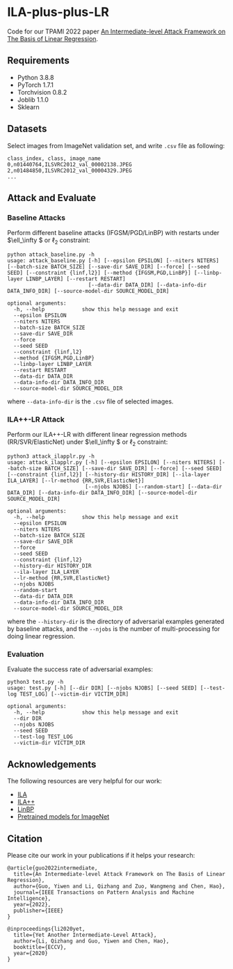 # ILA-plus-plus-LR
Code for our TPAMI 2022 paper [An Intermediate-level Attack Framework on The Basis of Linear Regression](https://arxiv.org/abs/2203.10723).

## Requirements
* Python 3.8.8
* PyTorch 1.7.1
* Torchvision 0.8.2
* Joblib 1.1.0
* Sklearn

## Datasets
Select images from ImageNet validation set, and write ```.csv``` file as following:
```
class_index, class, image_name
0,n01440764,ILSVRC2012_val_00002138.JPEG
2,n01484850,ILSVRC2012_val_00004329.JPEG
...
```

## Attack and Evaluate
### Baseline Attacks
Perform different baseline attacks (IFGSM/PGD/LinBP) with restarts under  $\ell_\infty $ or $\ell_2$ constraint:
```
python attack_baseline.py -h
usage: attack_baseline.py [-h] [--epsilon EPSILON] [--niters NITERS] [--batch-size BATCH_SIZE] [--save-dir SAVE_DIR] [--force] [--seed SEED] [--constraint {linf,l2}] [--method {IFGSM,PGD,LinBP}] [--linbp-layer LINBP_LAYER] [--restart RESTART]
                          [--data-dir DATA_DIR] [--data-info-dir DATA_INFO_DIR] [--source-model-dir SOURCE_MODEL_DIR]

optional arguments:
  -h, --help            show this help message and exit
  --epsilon EPSILON
  --niters NITERS
  --batch-size BATCH_SIZE
  --save-dir SAVE_DIR
  --force
  --seed SEED
  --constraint {linf,l2}
  --method {IFGSM,PGD,LinBP}
  --linbp-layer LINBP_LAYER
  --restart RESTART
  --data-dir DATA_DIR
  --data-info-dir DATA_INFO_DIR
  --source-model-dir SOURCE_MODEL_DIR
```
where ```--data-info-dir``` is the ```.csv``` file of selected images.

### ILA++-LR Attack
Perform our ILA++-LR with different linear regression methods (RR/SVR/ElasticNet) under  $\ell_\infty $ or $\ell_2$ constraint:
```
python3 attack_ilapplr.py -h  
usage: attack_ilapplr.py [-h] [--epsilon EPSILON] [--niters NITERS] [--batch-size BATCH_SIZE] [--save-dir SAVE_DIR] [--force] [--seed SEED] [--constraint {linf,l2}] [--history-dir HISTORY_DIR] [--ila-layer ILA_LAYER] [--lr-method {RR,SVR,ElasticNet}]
                         [--njobs NJOBS] [--random-start] [--data-dir DATA_DIR] [--data-info-dir DATA_INFO_DIR] [--source-model-dir SOURCE_MODEL_DIR]

optional arguments:
  -h, --help            show this help message and exit
  --epsilon EPSILON
  --niters NITERS
  --batch-size BATCH_SIZE
  --save-dir SAVE_DIR
  --force
  --seed SEED
  --constraint {linf,l2}
  --history-dir HISTORY_DIR
  --ila-layer ILA_LAYER
  --lr-method {RR,SVR,ElasticNet}
  --njobs NJOBS
  --random-start
  --data-dir DATA_DIR
  --data-info-dir DATA_INFO_DIR
  --source-model-dir SOURCE_MODEL_DIR
```
where the ```--history-dir``` is the directory of adversarial examples generated by baseline attacks, and the ```--njobs``` is the number of multi-processing for doing linear regression.
### Evaluation
Evaluate the success rate of adversarial examples:
```
python3 test.py -h          
usage: test.py [-h] [--dir DIR] [--njobs NJOBS] [--seed SEED] [--test-log TEST_LOG] [--victim-dir VICTIM_DIR]

optional arguments:
  -h, --help            show this help message and exit
  --dir DIR
  --njobs NJOBS
  --seed SEED
  --test-log TEST_LOG
  --victim-dir VICTIM_DIR
```
## Acknowledgements
The following resources are very helpful for our work:

* [ILA](https://github.com/CUAI/Intermediate-Level-Attack)
* [ILA++](https://github.com/qizhangli/ila-plus-plus)
* [LinBP](https://github.com/qizhangli/linbp-attack)
* [Pretrained models for ImageNet](https://github.com/Cadene/pretrained-models.pytorch)

## Citation
Please cite our work in your publications if it helps your research:

```
@article{guo2022intermediate,
  title={An Intermediate-level Attack Framework on The Basis of Linear Regression},
  author={Guo, Yiwen and Li, Qizhang and Zuo, Wangmeng and Chen, Hao},
  journal={IEEE Transactions on Pattern Analysis and Machine Intelligence},
  year={2022},
  publisher={IEEE}
}

@inproceedings{li2020yet,
  title={Yet Another Intermediate-Level Attack},
  author={Li, Qizhang and Guo, Yiwen and Chen, Hao},
  booktitle={ECCV},
  year={2020}
}
```
